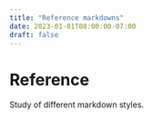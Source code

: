 ```yaml
---
title: "Reference markdowns"
date: 2023-01-01T08:00:00-07:00
draft: false
---
```


# Reference

Study of different markdown styles.
